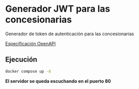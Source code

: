 # Generador JWT para las concesionarias

Generador de token de autenticación para las concesionarias

[Especificación OpenAPI](spec/openapi.yml)

## Ejecución

```bash
docker compose up -d
```

**El servidor se queda escuchando en el puerto 80**